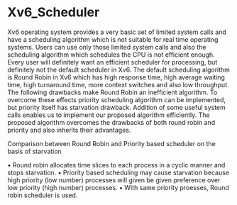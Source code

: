 # Xv6_Scheduler
Xv6 operating system provides a very basic set of
limited system calls and have a scheduling algorithm which is
not suitable for real time operating systems. Users can use only
those limited system calls and also the scheduling algorithm
which schedules the CPU is not efficient enough. Every user
will definitely want an efficient scheduler for processing, but
definitely not the default scheduler in Xv6. The default scheduling
algorithm is Round Robin in Xv6 which has high response time,
high average waiting time, high turnaround time, more context
switches and also low throughput. The following drawbacks make
Round Robin an inefficient algorithm. To overcome these effects
priority scheduling algorithm can be implemented, but priority
itself has starvation drawback. Addition of some useful system
calls enables us to implement our proposed algorithm efficiently.
The proposed algorithm overcomes the drawbacks of both round
robin and priority and also inherits their advantages.

Comparison between Round Robin and Priority based scheduler on the basis of starvation

•	Round robin allocates time slices to each process in a cyclic manner and stops starvation.
•	Priority based scheduling may cause starvation because high priority (low number) processes will given be given preference over low priority (high number) processes.
•	With same priority proesses, Round robin scheduler is used.

